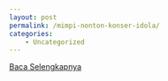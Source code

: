 ```yaml
---
layout: post
permalink: /mimpi-nonton-konser-idola/
categories:
    - Uncategorized
---
```


[Baca Selengkapnya](/08)
